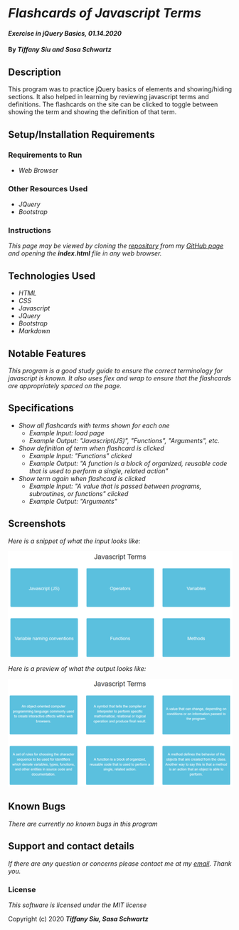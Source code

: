 # _Flashcards of Javascript Terms_

#### _Exercise in jQuery Basics, 01.14.2020_

#### By _**Tiffany Siu and Sasa Schwartz**_

## Description

This program was to practice jQuery basics of elements and showing/hiding sections.  It also helped in learning by reviewing javascript terms and definitions.  The flashcards on the site can be clicked to toggle between showing the term and showing the definition of that term.

## Setup/Installation Requirements

### Requirements to Run
* _Web Browser_

### Other Resources Used
* _JQuery_
* _Bootstrap_

### Instructions
_This page may be viewed by cloning the [repository](https://github.com/TSiu88/flashcards.git) from my [GitHub page](https://github.com/TSiu88) and opening the **index.html** file in any web browser._

## Technologies Used

* _HTML_
* _CSS_
* _Javascript_
* _JQuery_
* _Bootstrap_
* _Markdown_

## Notable Features
_This program is a good study guide to ensure the correct terminology for javascript is known.  It also uses flex and wrap to ensure that the flashcards are appropriately spaced on the page._

## Specifications

* _Show all flashcards with terms shown for each one_
  * _Example Input: load page_
  * _Example Output: "Javascript(JS)", "Functions", "Arguments", etc._
* _Show definition of term when flashcard is clicked_
  * _Example Input: "Functions" clicked_
  * _Example Output: "A function is a block of organized, reusable code that is used to perform a single, related action"_
* _Show term again when flashcard is clicked_
  * _Example Input: "A value that is passed between programs, subroutines, or functions" clicked_
  * _Example Output: "Arguments"_

## Screenshots

_Here is a snippet of what the input looks like:_

![Snippet of input fields](img/snippet1.png)

_Here is a preview of what the output looks like:_

![Snippet of output box](img/snippet2.png)

## Known Bugs

_There are currently no known bugs in this program_

## Support and contact details

_If there are any question or concerns please contact me at my [email](mailto:tsiu88@gmail.com). Thank you._

### License

*This software is licensed under the MIT license*

Copyright (c) 2020 **_Tiffany Siu, Sasa Schwartz_**
